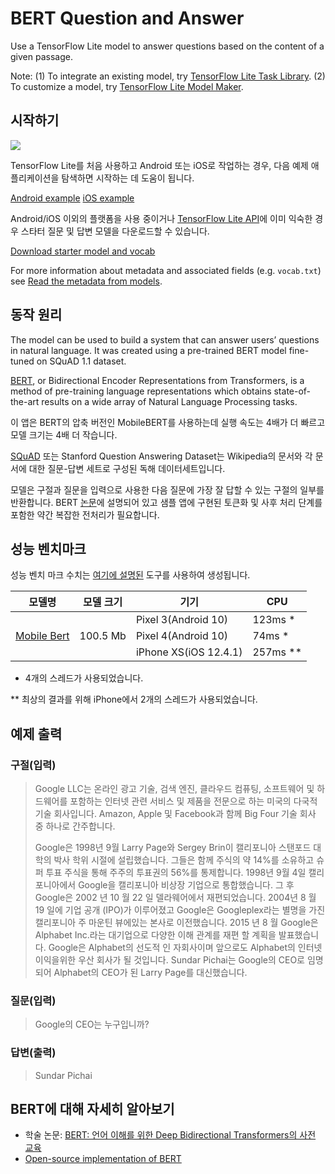 # BERT Question and Answer

Use a TensorFlow Lite model to answer questions based on the content of a given passage.

Note: (1) To integrate an existing model, try [TensorFlow Lite Task Library](https://www.tensorflow.org/lite/inference_with_metadata/task_library/bert_question_answerer). (2) To customize a model, try [TensorFlow Lite Model Maker](https://www.tensorflow.org/lite/models/modify/model_maker/question_answer).

## 시작하기

<img src="images/screenshot.gif" class="attempt-right" style="max-width: 300px">

TensorFlow Lite를 처음 사용하고 Android 또는 iOS로 작업하는 경우, 다음 예제 애플리케이션을 탐색하면 시작하는 데 도움이 됩니다.

<a class="button button-primary" href="https://github.com/tensorflow/examples/tree/master/lite/examples/bert_qa/android">Android example</a>
<a class="button button-primary" href="https://github.com/tensorflow/examples/tree/master/lite/examples/bert_qa/ios">iOS
example</a>

Android/iOS 이외의 플랫폼을 사용 중이거나 [TensorFlow Lite API](https://www.tensorflow.org/api_docs/python/tf/lite)에 이미 익숙한 경우 스타터 질문 및 답변 모델을 다운로드할 수 있습니다.

<a class="button button-primary" href="https://tfhub.dev/tensorflow/lite-model/mobilebert/1/metadata/1?lite-format=tflite">Download starter model and vocab</a>

For more information about metadata and associated fields (e.g. `vocab.txt`) see <a href="https://www.tensorflow.org/lite/models/convert/metadata#read_the_metadata_from_models">Read the metadata from models</a>.

## 동작 원리

The model can be used to build a system that can answer users’ questions in natural language. It was created using a pre-trained BERT model fine-tuned on SQuAD 1.1 dataset.

[BERT](https://github.com/google-research/bert), or Bidirectional Encoder Representations from Transformers, is a method of pre-training language representations which obtains state-of-the-art results on a wide array of Natural Language Processing tasks.

이 앱은 BERT의 압축 버전인 MobileBERT를 사용하는데 실행 속도는 4배가 더 빠르고 모델 크기는 4배 더 작습니다.

[SQuAD](https://rajpurkar.github.io/SQuAD-explorer/) 또는 Stanford Question Answering Dataset는 Wikipedia의 문서와 각 문서에 대한 질문-답변 세트로 구성된 독해 데이터세트입니다.

모델은 구절과 질문을 입력으로 사용한 다음 질문에 가장 잘 답할 수 있는 구절의 일부를 반환합니다. BERT [논문](https://arxiv.org/abs/1810.04805)에 설명되어 있고 샘플 앱에 구현된 토큰화 및 사후 처리 단계를 포함한 약간 복잡한 전처리가 필요합니다.

## 성능 벤치마크

성능 벤치 마크 수치는 [여기에 설명된](https://www.tensorflow.org/lite/performance/benchmarks) 도구를 사용하여 생성됩니다.

<table>
  <thead>
    <tr>
      <th>모델명</th>
      <th>모델 크기</th>
      <th>기기</th>
      <th>CPU</th>
    </tr>
  </thead>
  <tr>
    <td rowspan="3">
      <a href="https://tfhub.dev/tensorflow/lite-model/mobilebert/1/metadata/1?lite-format=tflite">Mobile Bert</a>
    </td>
    <td rowspan="3">       100.5 Mb     </td>
    <td>Pixel 3(Android 10)</td>
    <td>123ms *</td>
  </tr>
   <tr>
     <td>Pixel 4(Android 10)</td>
    <td>74ms *</td>
  </tr>
   <tr>
     <td>iPhone XS(iOS 12.4.1)</td>
    <td>257ms **</td>
  </tr>
</table>

* 4개의 스레드가 사용되었습니다.

** 최상의 결과를 위해 iPhone에서 2개의 스레드가 사용되었습니다.

## 예제 출력

### 구절(입력)

> Google LLC는 온라인 광고 기술, 검색 엔진, 클라우드 컴퓨팅, 소프트웨어 및 하드웨어를 포함하는 인터넷 관련 서비스 및 제품을 전문으로 하는 미국의 다국적 기술 회사입니다. Amazon, Apple 및 Facebook과 함께 Big Four 기술 회사 중 하나로 간주합니다.
>
> Google은 1998년 9월 Larry Page와 Sergey Brin이 캘리포니아 스탠포드 대학의 박사 학위 시절에 설립했습니다.  그들은 함께 주식의 약 14%를 소유하고 슈퍼 투표 주식을 통해 주주의 투표권의 56%를 통제합니다. 1998년 9월 4일 캘리포니아에서 Google을 캘리포니아 비상장 기업으로 통합했습니다. 그 후 Google은 2002 년 10 월 22 일 델라웨어에서 재편되었습니다. 2004년 8 월 19 일에 기업 공개 (IPO)가 이루어졌고 Google은 Googleplex라는 별명을 가진 캘리포니아 주 마운틴 뷰에있는 본사로 이전했습니다. 2015 년 8 월 Google은 Alphabet Inc.라는 대기업으로 다양한 이해 관계를 재편 할 계획을 발표했습니다. Google은 Alphabet의 선도적 인 자회사이며 앞으로도 Alphabet의 인터넷 이익을위한 우산 회사가 될 것입니다. Sundar Pichai는 Google의 CEO로 임명되어 Alphabet의 CEO가 된 Larry Page를 대신했습니다.

### 질문(입력)

> Google의 CEO는 누구입니까?

### 답변(출력)

> Sundar Pichai

## BERT에 대해 자세히 알아보기

- 학술 논문: [BERT: 언어 이해를 위한 Deep Bidirectional Transformers의 사전 교육](https://arxiv.org/abs/1810.04805)
- [Open-source implementation of BERT](https://github.com/google-research/bert)
